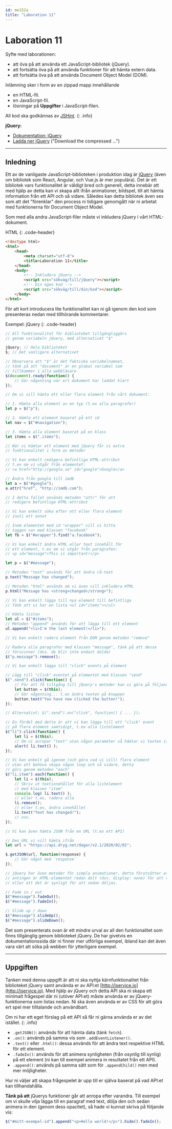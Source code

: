 ```yaml
---
id: me152a
title: "Laboration 11"
---
```


# Laboration 11

Syfte med laborationen:

* att öva på att använda ett JavaScript-bibliotek (jQuery).
* att fortsätta öva på att använda funktioner för att hämta extern data.
* att fortsätta öva på att använda Document Object Model (DOM).

Inlämning sker i form av en zippad mapp innehållande

* en HTML-fil.
* en JavaScript-fil.
* lösningar på **Uppgifter** i JavaScript-filen.

All kod ska godkännas av [JSHint](https://jshint.com/).
{: .info}

**jQuery:**

* [Dokumentation: jQuery](http://api.jquery.com/)
* [Ladda ner jQuery](https://jquery.com/download/) ("Download the compressed ...")

---

## Inledning

Ett av de vanligaste JavaScript-biblioteken i produktion idag är [jQuery](https://jquery.com/) (även om bibliotek som React, Angular, och Vue.js är mer populära). Det är ett bibliotek vars funktionalitet är väldigt bred och generell, detta innebär att med hjälp av detta kan vi skapa allt ifrån animationer, bildspel, till att hämta information från ett API och så vidare. Således kan detta bibliotek även ses som att det "förenklar" den process ni tidigare genomgått när ni arbetat med funktionerna för Document Object Model.

Som med alla andra JavaScript-filer måste vi inkludera jQuery i vårt HTML-dokument.

HTML
{: .code-header}

``` html
<!doctype html>
<html>
    <head>
        <meta charset="utf-8">
        <title>Laboration 11</title>
    </head>
    <body>
        <!-- Inkludera jQuery -->
        <script src="sökväg/till/jQuery"></script>
        <!-- Din egen kod -->
        <script src="sökväg/till/din/kod"></script>
    </body>
</html>
```

För att kort introducera lite funktionalitet kan ni gå igenom den kod som presenteras nedan med tillhörande kommentarer.

Exempel: jQuery
{: .code-header}

``` js
// All funktionalitet för biblioteket tillgängliggörs
// genom variabeln jQuery, med alternativet "$"

jQuery; // Hela biblioteket
$; // Det vanligare alternativet

// Observera att "$" är det faktiska variabelnamnet,
// tänk på att "document" är en global variabel som
// tillkommer i alla webbläsare
$(document).ready(function() {
    // Gör någonting när ert dokument har laddat klart
});

// Om vi vill hämta ett eller flera element från vårt dokument:

// 1. Hämta alla element av en typ (t.ex alla paragrafer)
let p = $("p");

// 2. Hämta ett element baserat på ett id
let nav = $("#navigation");

// 3. Hämta alla element baserat på en klass
let items = $(".items");

// När vi hämtar ett element med jQuery får vi extra
// funktionalitet i form av metoder

// Vi kan enkelt redigera befintliga HTML-attribut
// t.ex om vi utgår från elementet:
// <a href="http://google.se" id="google">Google</a>

// Ändra från google till imdb
let a = $("#google");
a.attr("href", "http://imdb.com");

// I detta fallet används metoden "attr" för att
// redigera befintliga HTML-attribut

// Vi kan enkelt söka efter ett eller flera element
// inuti ett annat

// Inom elementet med id "wrapper" vill vi hitta
// taggen <a> med klassen "facebook"
let fb = $("#wrapper").find("a.facebook");

// Vi kan enkelt ändra HTML eller text innehåll för
// ett element, t.ex om vi utgår från paragrafen:
// <p id="message">This is important!</p>

let p = $("#message");

// Metoden "text" används för att ändra rå-text
p.text("Message has changed");

// Metoden "html" används om vi även vill inkludera HTML
p.html("Message has <strong>changed</strong>");

// Vi kan enkelt lägga till nya element till befintliga
// Tänk att vi har en lista <ul id="items"></ul>

// Hämta listan
let ul = $("#items");
// Metoden "append" används för att lägga till ett element
ul.append("<li>I'm the last element!</li>");

// Vi kan enkelt radera element från DOM genom metoden "remove"

// Radera alla paragrafer med klassen "message", tänk på att dessa
// försvinner (dvs. de blir inte endast dolda)
$("p.message").remove();

// Vi kan enkelt lägga till "click" events på element

// Lägg till "click" eventet på elementet med klassen "send"
$(".send").click(function() {
    // För att få tillgång till jQuery's metoder kan vi göra på följande vis
    let button = $(this);
    // Gör någonting... t.ex ändra texten på knappen
    button.text("You have now clicked the button!");
});

// Alternativt: $(".send").on("click", function() { ... });

// En fördel med detta är att vi kan lägga till ett "click" event
// på flera element samtidigt, t.ex alla listelement
$("li").click(function() {
    let li = $(this);
    // Om vi anropar "text" utan någon parameter så hämtar vi texten istället
    alert( li.text() );
});

// Vi kan enkelt gå igenom (och göra vad vi vill) flera element
// utan att behöva skapa någon loop och så vidare, detta
// görs genom metoden "each"
$("li.item").each(function() {
    let li = $(this);
    // Skriv ut textinnehållet för alla listelement
    // med klassen "item"
    console.log( li.text() );
    // eller t.ex, radera alla
    li.remove();
    // eller t.ex, ändra innehållet
    li.text("Text has changed!");
    // osv.
});

// Vi kan även hämta JSON från en URL (t.ex ett API)

// Den URL vi vill hämta ifrån
let url = "https://api.dryg.net/dagar/v2.1/2020/02/02";

$.getJSON(url, function(response) {
    // Gör något med `response`
});

// jQuery har även metoder för simpla animationer, detta förutsätter att:
// antingen är HTML-elementet redan dolt (dvs. display: none) för att visas 
// eller att det är synligt för att sedan döljas.

// Fade in / out
$("#message").fadeOut();
$("#message").fadeIn();

// Slide up / down
$("#message").slideUp();
$("#message").slideDown();
``` 

Det som presenterats ovan är ett mindre urval av all den funktionalitet som finns tillgänglig genom biblioteket jQuery. De har givetvis en dokumentationssida där ni finner mer utförliga exempel, ibland kan det även vara värt att söka på webben för ytterligare exempel.

---

## Uppgiften

Tanken med denna uppgift är att ni ska nyttja kärnfunktionalitet från biblioteket jQuery samt använda er av API:et [http://jservice.io](http://jservice.io). Med hjälp av jQuery och detta API ska ni skapa ett minimalt frågespel där ni (utöver API:et) måste använda er av jQuery-funktionerna som listas nedan. Ni ska även använda er av CSS för att göra ert spel mer tilltalande och användbart.

Om ni har ett eget förslag på ett API så får ni gärna använda er av det istället.
{: .info}

* `.getJSON()`: används för att hämta data (tänk `fetch`).
* `.on()`: används på samma vis som `.addEventListener()`.
* `.text()` eller `.html()`: dessa används för att ändra text respektive HTML för ett element.
* `.fadeIn()`: används för att animera synligheten (från osynlig till synlig) på ett element (ni kan till exempel animera in resultatet från ett API).
* `.append()`: används på samma sätt som för `.appendChild()` men med mer möjligheter.

Hur ni väljer att skapa frågespelet är upp till er själva baserat på vad API:et kan tillhandahålla.

**Tänk på att** jQuerys funktioner går att anropa efter varandra. Till exempel om vi skulle vilja lägga till en paragraf med text, dölja den och sedan animera in den (genom dess opacitet), så hade vi kunnat skriva på följande vis:

``` js
$("#mitt-exempel-id").append("<p>Hello world!</p>").hide().fadeIn();
```
